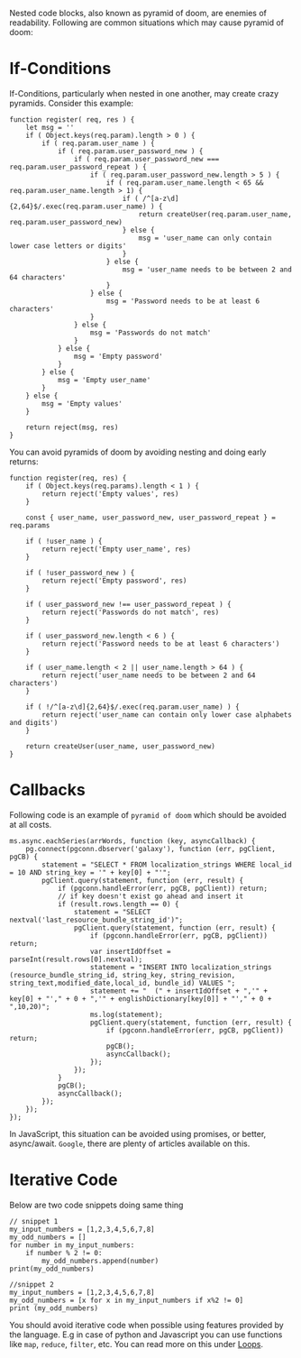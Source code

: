 Nested code blocks, also known as pyramid of doom, are enemies of readability. Following are common situations which may cause pyramid of doom:

# If-Conditions

If-Conditions, particularly when nested in one another, may create crazy pyramids. Consider this example:

```
function register( req, res ) {
    let msg = ''
    if ( Object.keys(req.param).length > 0 ) {
        if ( req.param.user_name ) {
            if ( req.param.user_password_new ) {
                if ( req.param.user_password_new === req.param.user_password_repeat ) {
                    if ( req.param.user_password_new.length > 5 ) {
                        if ( req.param.user_name.length < 65 && req.param.user_name.length > 1) {
                            if ( /^[a-z\d]{2,64}$/.exec(req.param.user_name) ) {
                                return createUser(req.param.user_name, req.param.user_password_new)
                            } else {
                                msg = 'user_name can only contain lower case letters or digits'
                            }
                        } else {
                            msg = 'user_name needs to be between 2 and 64 characters'
                        }
                    } else {
                        msg = 'Password needs to be at least 6 characters'
                    }
                } else {
                    msg = 'Passwords do not match'
                }
            } else {
                msg = 'Empty password'
            }
        } else {
            msg = 'Empty user_name'
        }
    } else {
        msg = 'Empty values'
    }

    return reject(msg, res)
}
```

You can avoid pyramids of doom by avoiding nesting and doing early returns:

```
function register(req, res) {
    if ( Object.keys(req.params).length < 1 ) {
        return reject('Empty values', res)
    }

    const { user_name, user_password_new, user_password_repeat } = req.params

    if ( !user_name ) {
        return reject('Empty user_name', res)
    }

    if ( !user_password_new ) {
        return reject('Empty password', res)
    }

    if ( user_password_new !== user_password_repeat ) {
        return reject('Passwords do not match', res)
    }

    if ( user_password_new.length < 6 ) {
        return reject('Password needs to be at least 6 characters')
    }

    if ( user_name.length < 2 || user_name.length > 64 ) {
        return reject('user_name needs to be between 2 and 64 characters')
    }

    if ( !/^[a-z\d]{2,64}$/.exec(req.param.user_name) ) {
        return reject('user_name can contain only lower case alphabets and digits')
    }

    return createUser(user_name, user_password_new)
}
```

# Callbacks

Following code is an example of `pyramid of doom` which should be avoided at all costs.

```
ms.async.eachSeries(arrWords, function (key, asyncCallback) {
    pg.connect(pgconn.dbserver('galaxy'), function (err, pgClient, pgCB) {
        statement = "SELECT * FROM localization_strings WHERE local_id = 10 AND string_key = '" + key[0] + "'";
        pgClient.query(statement, function (err, result) {
            if (pgconn.handleError(err, pgCB, pgClient)) return;
            // if key doesn't exist go ahead and insert it
            if (result.rows.length == 0) {
                statement = "SELECT nextval('last_resource_bundle_string_id')";
                pgClient.query(statement, function (err, result) {
                    if (pgconn.handleError(err, pgCB, pgClient)) return;
                    var insertIdOffset = parseInt(result.rows[0].nextval);
                    statement = "INSERT INTO localization_strings (resource_bundle_string_id, string_key, string_revision, string_text,modified_date,local_id, bundle_id) VALUES ";
                    statement += "  (" + insertIdOffset + ",'" + key[0] + "'," + 0 + ",'" + englishDictionary[key[0]] + "'," + 0 + ",10,20)";
                    ms.log(statement);
                    pgClient.query(statement, function (err, result) {
                        if (pgconn.handleError(err, pgCB, pgClient)) return;
                        pgCB();
                        asyncCallback();
                    });
                });
            }
            pgCB();
            asyncCallback();
        });
    });
});
```

In JavaScript, this situation can be avoided using promises, or better, async/await. `Google`, there are plenty of articles available on this.

# Iterative Code

Below are two code snippets doing same thing

```
// snippet 1
my_input_numbers = [1,2,3,4,5,6,7,8]
my_odd_numbers = []
for number in my_input_numbers:
    if number % 2 != 0:
        my_odd_numbers.append(number)
print(my_odd_numbers)
```

```
//snippet 2
my_input_numbers = [1,2,3,4,5,6,7,8]
my_odd_numbers = [x for x in my_input_numbers if x%2 != 0]
print (my_odd_numbers)
```

You should avoid iterative code when possible using features provided by the language. E.g in case of python and Javascript you can use functions like `map`, `reduce`, `filter`, etc. You can read more on this under [Loops](./Loops.md).

